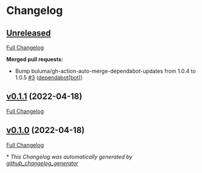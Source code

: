 # Changelog

## [Unreleased](https://github.com/buluma/ansible-role-snmpd/tree/HEAD)

[Full Changelog](https://github.com/buluma/ansible-role-snmpd/compare/v0.1.1...HEAD)

**Merged pull requests:**

- Bump buluma/gh-action-auto-merge-dependabot-updates from 1.0.4 to 1.0.5 [\#3](https://github.com/buluma/ansible-role-snmpd/pull/3) ([dependabot[bot]](https://github.com/apps/dependabot))

## [v0.1.1](https://github.com/buluma/ansible-role-snmpd/tree/v0.1.1) (2022-04-18)

[Full Changelog](https://github.com/buluma/ansible-role-snmpd/compare/v0.1.0...v0.1.1)

## [v0.1.0](https://github.com/buluma/ansible-role-snmpd/tree/v0.1.0) (2022-04-18)

[Full Changelog](https://github.com/buluma/ansible-role-snmpd/compare/e210ad5c7924ae6394c5805c0c18dee52f7ebabf...v0.1.0)



\* *This Changelog was automatically generated by [github_changelog_generator](https://github.com/github-changelog-generator/github-changelog-generator)*
